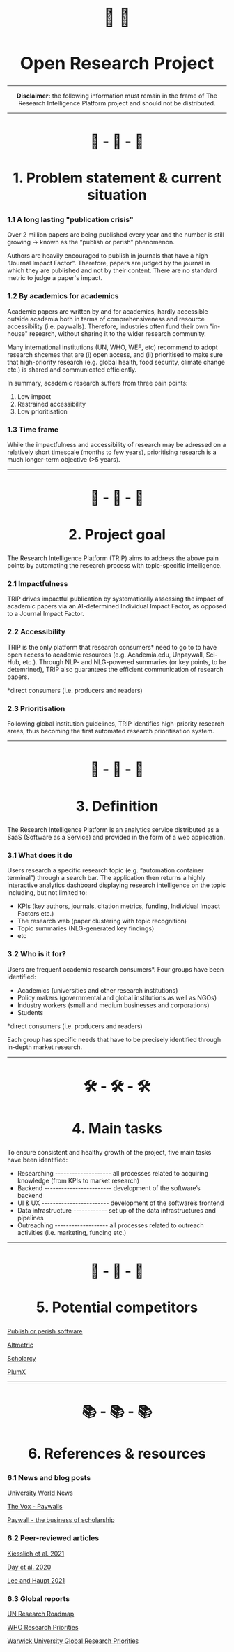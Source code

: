 <h1 align = "center" style="font-size:40px">🧠 🤖</h1>
<h1 align = "center" style="font-size:40px">Open Research Project</h1>

--------------------------------------------------------------------------------------------------------------------------------------

<p align = "center" style = "font-size:14px"><b>Disclaimer:</b> the following information must remain in the frame of The Research Intelligence Platform project and should not be distributed.</p> 

--------------------------------------------------------------------------------------------------------------------------------------

<h2 align = "center" style="font-size:32px"> 💢 - 💢 - 💢</h2>
<h2 align = "center" style="font-size:32px"> 1. Problem statement & current situation </h2>

### 1.1 A long lasting "publication crisis"

Over 2 million papers are being published every year and the number is still growing → known as the “publish or perish” phenomenon.

Authors are heavily encouraged to publish in journals that have a high "Journal Impact Factor". Therefore, papers are judged by the journal in which they are published and not by their content. There are no standard metric to judge a paper's impact.

### 1.2 By academics for academics

Academic papers are written by and for academics, hardly accessible outside academia both in terms of comprehensiveness and resource accessibility (i.e. paywalls).
Therefore, industries often fund their own "in-house" research, without sharing it to the wider research community.

Many international institutions (UN, WHO, WEF, etc) recommend to adopt research shcemes that are (i) open access, and (ii) prioritised to make sure that high-priority research (e.g. global health, food security, climate change etc.) is shared and communicated efficiently.

In summary, academic research suffers from three pain points:

1. Low impact
2. Restrained accessibility
3. Low prioritisation

### 1.3 Time frame

While the impactfulness and accessibility of research may be adressed on a relatively short timescale (months to few years), prioritising research is a much longer-term objective (>5 years).

--------------------------------------------------------------------------------------------------------------------------------------
<h2 align = "center" style="font-size:32px"> 🎯 - 🎯 - 🎯</h2>
<h2 align = "center" style="font-size:32px"> 2. Project goal  </h2> 

The Research Intelligence Platform (TRIP) aims to address the above pain points by automating the research process with topic-specific intelligence. 

### 2.1 Impactfulness

TRIP drives impactful publication by systematically assessing the impact of academic papers via an AI-determined Individual Impact Factor, as opposed to a Journal Impact Factor.

### 2.2 Accessibility

TRIP is the only platform that research consumers* need to go to to have open access to academic resources (e.g. Academia.edu, Unpaywall, Sci-Hub, etc.).
Through NLP- and NLG-powered summaries (or key points, to be detemrined), TRIP also guarantees the efficient communication of research papers.

*direct consumers (i.e. producers and readers)

### 2.3  Prioritisation

Following global institution guidelines, TRIP identifies high-priority research areas, thus becoming the first automated research prioritisation system. 

--------------------------------------------------------------------------------------------------------------------------------------
<h2 align = "center" style="font-size:32px"> 💎 - 💎 - 💎</h2>
<h2 align = "center" style="font-size:32px"> 3. Definition  </h2>

The Research Intelligence Platform is an analytics service distributed as a SaaS (Software as a Service) and provided in the form of a web application.

### 3.1 What does it do

Users research a specific research topic (e.g. “automation container terminal”) through a search bar. The application then returns a highly interactive analytics dashboard displaying research intelligence on the topic including, but not limited to: 

* KPIs (key authors, journals, citation metrics, funding, Individual Impact Factors etc.)
* The research web (paper clustering with topic recognition)
* Topic summaries (NLG-generated key findings)
* etc

### 3.2 Who is it for?

Users are frequent academic research consumers*. Four groups have been identified:

* Academics (universities and other research institutions)
* Policy makers (governmental and global institutions as well as NGOs)
* Industry workers (small and medium businesses and corporations)
* Students

*direct consumers (i.e. producers and readers)

Each group has specific needs that have to be precisely identified through in-depth market research.

--------------------------------------------------------------------------------------------------------------------------------------
<h2 align = "center" style="font-size:32px"> 🛠️ - 🛠️ - 🛠️</h2>
<h2 align = "center" style="font-size:32px">  4. Main tasks </h2>

To ensure consistent and healthy growth of the project, five main tasks have been identified:

* Researching -------------------- all processes related to acquiring knowledge (from KPIs to market research)
* Backend ------------------------ development of the software’s backend 
* UI & UX ------------------------ development of the software’s frontend
* Data infrastructure ------------ set up of the data infrastructures and pipelines
* Outreaching ------------------- all processes related to outreach activities (i.e. marketing, funding etc.)

--------------------------------------------------------------------------------------------------------------------------------------
<h2 align = "center" style="font-size:32px"> 🎲 - 🎲 - 🎲</h2>
<h2 align = "center" style="font-size:32px">  5. Potential competitors </h2>

[Publish or perish software](https://harzing.com/resources/publish-or-perish)

[Altmetric](https://www.altmetric.com/)

[Scholarcy](https://www.scholarcy.com/)

[PlumX](https://plumanalytics.com/learn/about-metrics/)

--------------------------------------------------------------------------------------------------------------------------------------
<h2 align = "center" style="font-size:32px"> 📚 - 📚 - 📚</h2>
<h2 align = "center" style="font-size:32px">  6. References & resources </h2>

### 6.1 News and blog posts

[University World News](https://www.universityworldnews.com/post.php?story=20180905095203579)

[The Vox - Paywalls](https://www.vox.com/the-highlight/2019/6/3/18271538/open-access-elsevier-california-sci-hub-academic-paywalls)

[Paywall - the business of scholarship](https://www.youtube.com/watch?v=HM_nWsdbNvQ)

### 6.2 Peer-reviewed articles

[Kiesslich et al. 2021](https://link.springer.com/article/10.1007/s11192-020-03812-y)

[Day et al. 2020](https://link.springer.com/article/10.1186/s40900-020-0182-y)

[Lee and Haupt 2021](https://link.springer.com/article/10.1007/s10734-020-00589-0)

### 6.3 Global reports

[UN Research Roadmap](https://www.un.org/en/coronavirus/communication-resources/un-research-roadmap-covid-19-recovery)

[WHO Research Priorities](https://apps.who.int/iris/bitstream/handle/10665/334408/9789240009622-eng.pdf?sequence=1&isAllowed=y)

[Warwick University Global Research Priorities](https://warwick.ac.uk/fac/arts/schoolforcross-facultystudies/gsd/engagement/grp/)



